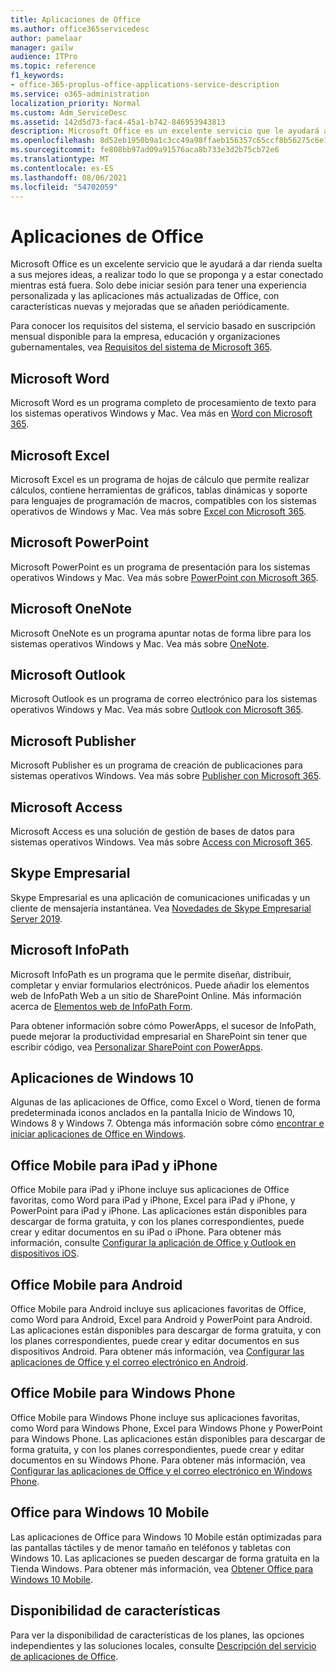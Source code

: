 ```yaml
---
title: Aplicaciones de Office
ms.author: office365servicedesc
author: pamelaar
manager: gailw
audience: ITPro
ms.topic: reference
f1_keywords:
- office-365-proplus-office-applications-service-description
ms.service: o365-administration
localization_priority: Normal
ms.custom: Adm_ServiceDesc
ms.assetid: 142d5d73-fac4-45a1-b742-846953943813
description: Microsoft Office es un excelente servicio que le ayudará a dar rienda suelta a sus mejores ideas, a realizar todo lo que se proponga y a estar conectado mientras está fuera. Solo debe iniciar sesión para tener una experiencia personalizada y las aplicaciones más actualizadas de Office, con características nuevas y mejoradas que se añaden periódicamente.
ms.openlocfilehash: 8d52eb1950b9a1c3cc49a98ffaeb156357c65ccf8b56275c6e11b608aaafc246
ms.sourcegitcommit: fe808bb97ad09a91576aca8b733e3d2b75cb72e6
ms.translationtype: MT
ms.contentlocale: es-ES
ms.lasthandoff: 08/06/2021
ms.locfileid: "54702059"
---
```

# <a name="office-applications"></a>Aplicaciones de Office

Microsoft Office es un excelente servicio que le ayudará a dar rienda suelta a sus mejores ideas, a realizar todo lo que se proponga y a estar conectado mientras está fuera. Solo debe iniciar sesión para tener una experiencia personalizada y las aplicaciones más actualizadas de Office, con características nuevas y mejoradas que se añaden periódicamente.
  
Para conocer los requisitos del sistema, el servicio basado en suscripción mensual disponible para la empresa, educación y organizaciones gubernamentales, vea [Requisitos del sistema de Microsoft 365](https://products.office.com/office-system-requirements/#Office365forBEG).
  
## <a name="microsoft-word"></a>Microsoft Word

Microsoft Word es un programa completo de procesamiento de texto para los sistemas operativos Windows y Mac. Vea más en [Word con Microsoft 365](https://www.microsoft.com/microsoft-365/word).

## <a name="microsoft-excel"></a>Microsoft Excel

Microsoft Excel es un programa de hojas de cálculo que permite realizar cálculos, contiene herramientas de gráficos, tablas dinámicas y soporte para lenguajes de programación de macros, compatibles con los sistemas operativos de Windows y Mac. Vea más sobre [Excel con Microsoft 365](https://www.microsoft.com/microsoft-365/excel).
  
## <a name="microsoft-powerpoint"></a>Microsoft PowerPoint

Microsoft PowerPoint es un programa de presentación para los sistemas operativos Windows y Mac. Vea más sobre [PowerPoint con Microsoft 365](https://www.microsoft.com/microsoft-365/powerpoint).

## <a name="microsoft-onenote"></a>Microsoft OneNote

Microsoft OneNote es un programa apuntar notas de forma libre para los sistemas operativos Windows y Mac. Vea más sobre [OneNote](https://www.microsoft.com/microsoft-365/onenote/digital-note-taking-app).
  
## <a name="microsoft-outlook"></a>Microsoft Outlook

Microsoft Outlook es un programa de correo electrónico para los sistemas operativos Windows y Mac. Vea más sobre [Outlook con Microsoft 365](https://www.microsoft.com/microsoft-365/outlook/outlook-personal-email-plans).
  
## <a name="microsoft-publisher"></a>Microsoft Publisher

Microsoft Publisher es un programa de creación de publicaciones para sistemas operativos Windows. Vea más sobre [Publisher con Microsoft 365](https://www.microsoft.com/microsoft-365/publisher).
  
## <a name="microsoft-access"></a>Microsoft Access

Microsoft Access es una solución de gestión de bases de datos para sistemas operativos Windows. Vea más sobre [Access con Microsoft 365](https://www.microsoft.com/microsoft-365/access).
  
## <a name="skype-for-business"></a>Skype Empresarial

Skype Empresarial es una aplicación de comunicaciones unificadas y un cliente de mensajería instantánea. Vea [Novedades de Skype Empresarial Server 2019](/skypeforbusiness/whats-new).
  
## <a name="microsoft-infopath"></a>Microsoft InfoPath

Microsoft InfoPath es un programa que le permite diseñar, distribuir, completar y enviar formularios electrónicos. Puede añadir los elementos web de InfoPath Web a un sitio de SharePoint Online. Más información acerca de [Elementos web de InfoPath Form](https://go.microsoft.com/fwlink/p/?LinkId=271687).

Para obtener información sobre cómo PowerApps, el sucesor de InfoPath, puede mejorar la productividad empresarial en SharePoint sin tener que escribir código, vea [Personalizar SharePoint con PowerApps](https://powerapps.microsoft.com/infopath/).
  
## <a name="windows-10-apps"></a>Aplicaciones de Windows 10

Algunas de las aplicaciones de Office, como Excel o Word, tienen de forma predeterminada iconos anclados en la pantalla Inicio de Windows 10, Windows 8 y Windows 7. Obtenga más información sobre cómo [encontrar e iniciar aplicaciones de Office en Windows](https://support.microsoft.com/office/907ce545-6ae8-459b-8d9d-de6764a635d6).
  
## <a name="office-mobile-for-ipadiphone"></a>Office Mobile para iPad y iPhone

Office Mobile para iPad y iPhone incluye sus aplicaciones de Office favoritas, como Word para iPad y iPhone, Excel para iPad y iPhone, y PowerPoint para iPad y iPhone. Las aplicaciones están disponibles para descargar de forma gratuita, y con los planes correspondientes, puede crear y editar documentos en su iPad o iPhone. Para obtener más información, consulte [Configurar la aplicación de Office y Outlook en dispositivos iOS](https://support.microsoft.com/office/0402b37e-49c4-4419-a030-f34c2013041f).

## <a name="office-mobile-for-android"></a>Office Mobile para Android

Office Mobile para Android incluye sus aplicaciones favoritas de Office, como Word para Android, Excel para Android y PowerPoint para Android. Las aplicaciones están disponibles para descargar de forma gratuita, y con los planes correspondientes, puede crear y editar documentos en sus dispositivos Android. Para obtener más información, vea [Configurar las aplicaciones de Office y el correo electrónico en Android](https://support.office.com/article/6ef2ebf2-fc2d-474a-be4a-5a801365c87f).

## <a name="office-mobile-for-windows-phone"></a>Office Mobile para Windows Phone

Office Mobile para Windows Phone incluye sus aplicaciones favoritas, como Word para Windows Phone, Excel para Windows Phone y PowerPoint para Windows Phone. Las aplicaciones están disponibles para descargar de forma gratuita, y con los planes correspondientes, puede crear y editar documentos en su Windows Phone. Para obtener más información, vea [Configurar las aplicaciones de Office y el correo electrónico en Windows Phone](https://support.office.com/article/9bccc8b8-a321-4d0d-a45e-6e06a3438e43).

## <a name="office-for-windows-10-mobile"></a>Office para Windows 10 Mobile

Las aplicaciones de Office para Windows 10 Mobile están optimizadas para las pantallas táctiles y de menor tamaño en teléfonos y tabletas con Windows 10. Las aplicaciones se pueden descargar de forma gratuita en la Tienda Windows. Para obtener más información, vea [Obtener Office para Windows 10 Mobile](https://products.office.com/mobile/office-mobile-apps-for-windows).
  
## <a name="feature-availability"></a>Disponibilidad de características

Para ver la disponibilidad de características de los planes, las opciones independientes y las soluciones locales, consulte [Descripción del servicio de aplicaciones de Office](office-applications-service-description.md).
